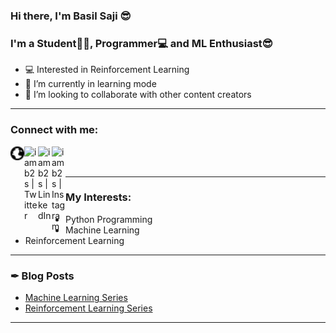 ### Hi there, I'm Basil Saji 😎

### I'm a Student👨‍🎓, Programmer💻 and ML Enthusiast😎

- 💻 Interested in Reinforcement Learning
- 📖 I’m currently in learning mode 
- 👯 I’m looking to collaborate with other content creators


---

### Connect with me:

[<img align="left" alt="TechWaker.com" width="22px" src="https://raw.githubusercontent.com/iconic/open-iconic/master/svg/globe.svg" />][website]
[<img align="left" alt="iamb2s | Twitter" width="22px" src="https://cdn.jsdelivr.net/npm/simple-icons@v3/icons/twitter.svg" />][twitter]
[<img align="left" alt="iamb2s | LinkedIn" width="22px" src="https://cdn.jsdelivr.net/npm/simple-icons@v3/icons/linkedin.svg" />][linkedin]
[<img align="left" alt="iamb2s | Instagram" width="22px" src="https://cdn.jsdelivr.net/npm/simple-icons@v3/icons/instagram.svg" />][instagram]

<br/>
<br/>

---

### My Interests:
- Python Programming
- Machine Learning
- Reinforcement Learning

---

### ✒ Blog Posts

- [Machine Learning Series](https://techwakerai.blogspot.com/search/label/Machine%20Learning?&max-results=10)
- [Reinforcement Learning Series](https://techwakerai.blogspot.com/search/label/Reinforcement%20Learning?&max-results=5)

---


[website]: https://techwakerai.blogspot.com/
[twitter]: https://twitter.com/BasilB2S
[linkedin]: www.linkedin.com/in/basilsaji-b2s
[instagram]: https://www.instagram.com/i_am__b2s/

